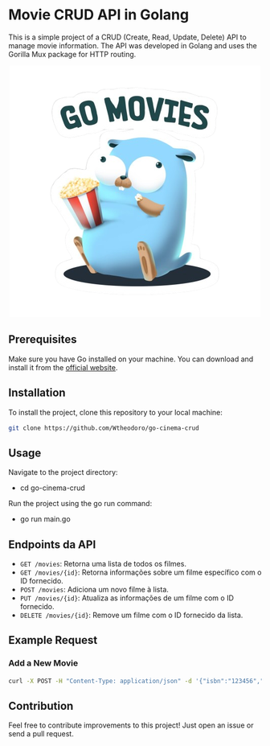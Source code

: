 # Movie CRUD API in Golang

This is a simple project of a CRUD (Create, Read, Update, Delete) API to manage movie information. The API was developed in Golang and uses the Gorilla Mux package for HTTP routing.

<p align="center">
  <img src="go-movies.png" alt="gopher movies project banner">
</p>

## Prerequisites

Make sure you have Go installed on your machine. You can download and install it from the [official website](https://golang.org/).

## Installation

To install the project, clone this repository to your local machine:

```bash
git clone https://github.com/Wtheodoro/go-cinema-crud
```

## Usage

Navigate to the project directory:

- cd go-cinema-crud

Run the project using the go run command:

- go run main.go

## Endpoints da API

- `GET /movies`: Retorna uma lista de todos os filmes.
- `GET /movies/{id}`: Retorna informações sobre um filme específico com o ID fornecido.
- `POST /movies`: Adiciona um novo filme à lista.
- `PUT /movies/{id}`: Atualiza as informações de um filme com o ID fornecido.
- `DELETE /movies/{id}`: Remove um filme com o ID fornecido da lista.

## Example Request

### Add a New Movie

```bash
curl -X POST -H "Content-Type: application/json" -d '{"isbn":"123456","title":"New Movie","director":{"firstname":"Director","lastname":"Lastname"}}' http://localhost:8000/movies
```

## Contribution

Feel free to contribute improvements to this project! Just open an issue or send a pull request.
